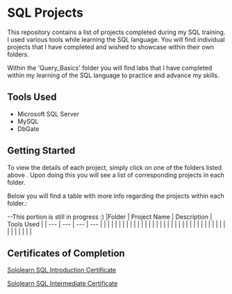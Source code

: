 # SQL Projects
This repository contains a list of projects completed during my SQL training. I used various tools while learning the SQL language.
You will find individual projects that I have completed and wished to showcase within their own folders.

Within the 'Query_Basics' folder you will find labs that I have completed within my learning of the SQL language to practice and advance my skills.
## Tools Used
* Microsoft SQL Server
* MySQL
* DbGate
## Getting Started 

To view the details of each project, simply click on one of the folders listed above . Upon doing this you will see a list of corresponding projects in each folder.

Below you will find a table with more info regarding the projects within each folder.: 

--This portion is still in progress :) 
|Folder | Project Name | Description | Tools Used |
| --- | --- | --- | --- |
|  |  | | |
| |  | | |
| |  | | |
|  |  | | |
|  |  | | |
|  |  | | |
|  |  | | |
|  |  | | |



## Certificates of Completion
[Sololearn SQL Introduction Certificate](https://www.sololearn.com/certificates/CC-YDOWKD9N)

[Sololearn SQL Intermediate Certificate](https://www.sololearn.com/certificates/CC-CH64S290)
